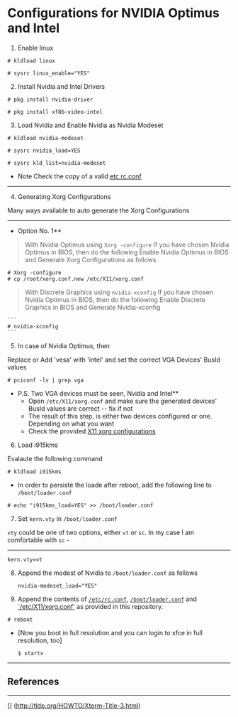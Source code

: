 # Configurations for NVIDIA Optimus and Intel


1. Enable linux

  ```
  # kldload linux

  # sysrc linux_enable="YES"

  ```

2. Install Nvidia and Intel Drivers


  ```
  # pkg install nvidia-driver

  # pkg install xf86-video-intel

  ```

3. Load Nvidia and Enable Nvidia as Nvidia Modeset

  ```
  # kldload nvidia-modeset

  # sysrc nvidia_load=YES

  # sysrc kld_list=nvidia-modeset

  ```

* Note Check the copy of a valid [etc rc.conf](../System.Configurations/sc/etc_rc.conf)
___

4. Generating Xorg Configurations

Many ways available to auto generate the Xorg Configurations
  ___

  * Option No. 1**

  > With Nvidia Optimus using `Xorg -configure`
    If you have chosen Nvidia Optimus in BIOS, then do the following
    Enable Nvidia Optimus in BIOS and Generate Xorg Configurations as follows


    # Xorg -configure
    # cp /root/xorg.conf.new /etc/X11/xorg.conf

  > With Discrete Graphics using `nvidia-xconfig`
    If you have chosen Nvidia Optimus in BIOS, then do the following
    Enable Discrete Graphics in BIOS and Generate Nvidia-xconfig

    ```
    # nvidia-xconfig
    ```

5. In case of Nvidia Optimus, then

Replace or Add 'vesa' with 'intel' and set the correct VGA Devices' BusId values

  ```
  # pciconf -lv | grep vga
  ```

* P.S. Two VGA devices must be seen, Nvidia and Intel**
  + Open `/etc/X11/xorg.conf` and make sure the generated devices' BusId values are correct -- fix if not
  + The result of this step, is either two devices configured or one. Depending on what you want
  + Check the provided [X11 xorg configurations](../X.Server/discrete-graphics-profile/etc_X11_xorg.conf)

6. Load i915kms

Evalaute the following command

  ```
  # kldload i915kms
  ```

  + In order to persiste the loade after reboot, add the following line to `/boot/loader.conf`

  ```
  # echo "i915kms_load=YES" >> /boot/loader.conf
  ```

7. Set `kern.vty` in `/boot/loader.conf`

`vty` could be one of two options, either `vt` or `sc`. In my case I am comfortable with `sc` -
___


  ```
  kern.vty=vt
  ```

8. Append the modest of Nvidia to `/boot/loader.conf` as follows

    ```
    nvidia-modeset_load="YES"

    ```

9. Append the contents of [`/etc/rc.conf`](../../System.Configurations/sc/etc_rc.conf), [`/boot/loader.conf`](../../System.Configurations/sc/etc_rc.conf) and [`/etc/X11/xorg.conf'](../../System.Configurations/sc/etc_rc.conf) as provided in this repository.


  ```
  # reboot
  ```

* [Now you boot in full resolution and you can login to xfce in full resolution, too]

  ```
  $ startx
  ```

------------------------------------------

## References
----

[] (http://tldp.org/HOWTO/Xterm-Title-3.html)
